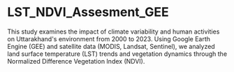 # LST_NDVI_Assesment_GEE
This study examines the impact of climate variability and human activities on Uttarakhand's environment from 2000 to 2023. Using Google Earth Engine (GEE) and satellite data (MODIS, Landsat, Sentinel), we analyzed land surface temperature (LST) trends and vegetation dynamics through the Normalized Difference Vegetation Index (NDVI).
